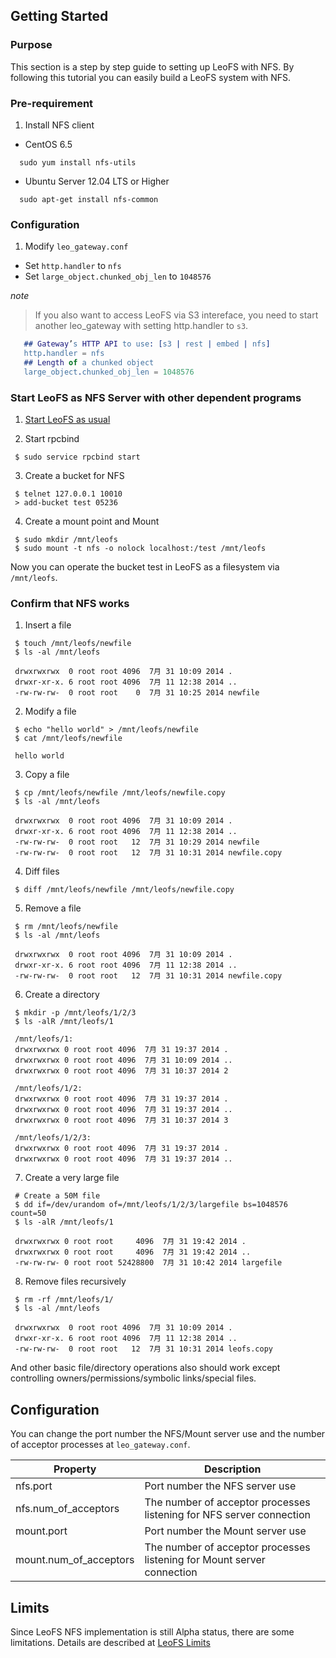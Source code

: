 ## Getting Started

### Purpose
This section is a step by step guide to setting up LeoFS with NFS. By following this tutorial you can easily build a LeoFS system with NFS.

### Pre-requirement
 1. Install NFS client
  - CentOS 6.5
   ```
     sudo yum install nfs-utils
   ```
  - Ubuntu Server 12.04 LTS or Higher
   ```
     sudo apt-get install nfs-common
   ```

### Configuration
 1. Modify `leo_gateway.conf`
   - Set `http.handler` to `nfs`
   - Set `large_object.chunked_obj_len` to `1048576`

*note*
 > If you also want to access LeoFS via S3 intereface, 
 > you need to start another leo_gateway with setting http.handler to `s3`.

```erlang
   ## Gateway’s HTTP API to use: [s3 | rest | embed | nfs]
   http.handler = nfs
   ## Length of a chunked object
   large_object.chunked_obj_len = 1048576
```

### Start LeoFS as NFS Server with other dependent programs

 1. [Start LeoFS as usual](http://leo-project.net/leofs/docs/admin_guide_1.html)

 2. Start rpcbind
  ```shell
   $ sudo service rpcbind start
  ```

 3. Create a bucket for NFS
  ```shell
   $ telnet 127.0.0.1 10010
   > add-bucket test 05236
  ```

 4. Create a mount point and Mount
  ```shell
   $ sudo mkdir /mnt/leofs
   $ sudo mount -t nfs -o nolock localhost:/test /mnt/leofs
  ```

Now you can operate the bucket test in LeoFS as a filesystem via `/mnt/leofs`.

### Confirm that NFS works

  1. Insert a file
  ```shell
   $ touch /mnt/leofs/newfile
   $ ls -al /mnt/leofs

   drwxrwxrwx  0 root root 4096  7月 31 10:09 2014 .
   drwxr-xr-x. 6 root root 4096  7月 11 12:38 2014 ..
   -rw-rw-rw-  0 root root    0  7月 31 10:25 2014 newfile
  ```

  2. Modify a file
  ```shell
   $ echo "hello world" > /mnt/leofs/newfile
   $ cat /mnt/leofs/newfile
   
   hello world
  ```

  3. Copy a file
  ```shell
   $ cp /mnt/leofs/newfile /mnt/leofs/newfile.copy
   $ ls -al /mnt/leofs

   drwxrwxrwx  0 root root 4096  7月 31 10:09 2014 .
   drwxr-xr-x. 6 root root 4096  7月 11 12:38 2014 ..
   -rw-rw-rw-  0 root root   12  7月 31 10:29 2014 newfile
   -rw-rw-rw-  0 root root   12  7月 31 10:31 2014 newfile.copy
  ```

  4. Diff files
  ```shell
   $ diff /mnt/leofs/newfile /mnt/leofs/newfile.copy
  ```

  5. Remove a file
  ```shell
   $ rm /mnt/leofs/newfile
   $ ls -al /mnt/leofs

   drwxrwxrwx  0 root root 4096  7月 31 10:09 2014 .
   drwxr-xr-x. 6 root root 4096  7月 11 12:38 2014 ..
   -rw-rw-rw-  0 root root   12  7月 31 10:31 2014 newfile.copy
  ```

  6. Create a directory
  ```shell
   $ mkdir -p /mnt/leofs/1/2/3
   $ ls -alR /mnt/leofs/1

   /mnt/leofs/1:
   drwxrwxrwx 0 root root 4096  7月 31 19:37 2014 .
   drwxrwxrwx 0 root root 4096  7月 31 10:09 2014 ..
   drwxrwxrwx 0 root root 4096  7月 31 10:37 2014 2

   /mnt/leofs/1/2:
   drwxrwxrwx 0 root root 4096  7月 31 19:37 2014 .
   drwxrwxrwx 0 root root 4096  7月 31 19:37 2014 ..
   drwxrwxrwx 0 root root 4096  7月 31 10:37 2014 3

   /mnt/leofs/1/2/3:
   drwxrwxrwx 0 root root 4096  7月 31 19:37 2014 .
   drwxrwxrwx 0 root root 4096  7月 31 19:37 2014 ..
  ```

  7. Create a very large file
  ```shell
   # Create a 50M file
   $ dd if=/dev/urandom of=/mnt/leofs/1/2/3/largefile bs=1048576 count=50
   $ ls -alR /mnt/leofs/1

   drwxrwxrwx 0 root root     4096  7月 31 19:42 2014 .
   drwxrwxrwx 0 root root     4096  7月 31 19:42 2014 ..
   -rw-rw-rw- 0 root root 52428800  7月 31 10:42 2014 largefile
  ```

  8. Remove files recursively
  ```shell
   $ rm -rf /mnt/leofs/1/
   $ ls -al /mnt/leofs

   drwxrwxrwx  0 root root 4096  7月 31 10:09 2014 .
   drwxr-xr-x. 6 root root 4096  7月 11 12:38 2014 ..
   -rw-rw-rw-  0 root root   12  7月 31 10:31 2014 leofs.copy
  ```

And other basic file/directory operations also should work except controlling owners/permissions/symbolic links/special files.

## Configuration 
You can change the port number the NFS/Mount server use and the number of acceptor processes at `leo_gateway.conf`.

|Property|Description|
|--------|-----------|
|nfs.port|Port number the NFS server use|
|nfs.num_of_acceptors| The number of acceptor processes listening for NFS server connection|
|mount.port|Port number the Mount server use|
|mount.num_of_acceptors| The number of acceptor processes listening for Mount server connection|

## Limits
Since LeoFS NFS implementation is still Alpha status, there are some limitations.
Details are described at [LeoFS Limits](http://leo-project.net/leofs/docs/faq_2.html)

